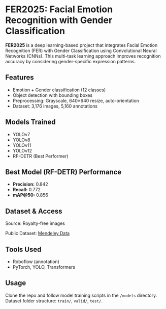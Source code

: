 <!DOCTYPE html>
<html lang="en">
<head>
  <meta charset="UTF-8" />
  <meta name="viewport" content="width=device-width, initial-scale=1.0"/>
</head>
<body>

  <h1>FER2025: Facial Emotion Recognition with Gender Classification</h1>

  <p><strong>FER2025</strong> is a deep learning-based project that integrates Facial Emotion Recognition (FER) with Gender Classification using Convolutional Neural Networks (CNNs). This multi-task learning approach improves recognition accuracy by considering gender-specific expression patterns.</p>

  <h2>Features</h2>
  <ul>
    <li>Emotion + Gender classification (12 classes)</li>
    <li>Object detection with bounding boxes</li>
    <li>Preprocessing: Grayscale, 640×640 resize, auto-orientation</li>
    <li>Dataset: 3,176 images, 5,160 annotations</li>
  </ul>

  <h2>Models Trained</h2>
  <ul>
    <li>YOLOv7</li>
    <li>YOLOv8</li>
    <li>YOLOv11</li>
    <li>YOLOv12</li>
    <li>RF-DETR (Best Performer)</li>
  </ul>

  <h2>Best Model (RF-DETR) Performance</h2>
  <ul>
    <li><strong>Precision:</strong> 0.842</li>
    <li><strong>Recall:</strong> 0.772</li>
    <li><strong>mAP@50:</strong> 0.856</li>
  </ul>

  <h2>Dataset & Access</h2>
  <p>Source: Royalty-free images</p>
  <p>Public Dataset: <a href="https://data.mendeley.com/datasets/y7xfffjh6z/4" target="_blank">Mendeley Data</a></p>

  <h2>Tools Used</h2>
  <ul>
    <li>Roboflow (annotation)</li>
    <li>PyTorch, YOLO, Transformers</li>
  </ul>

  <h2>Usage</h2>
  <p>Clone the repo and follow model training scripts in the <code>/models</code> directory. Dataset folder structure: <code>train/</code>, <code>valid/</code>, <code>test/</code>.</p>

</body>
</html>
